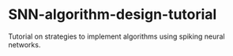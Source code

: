 # SNN-algorithm-design-tutorial
Tutorial on strategies to implement algorithms using spiking neural networks.
